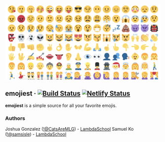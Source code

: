 ![emojiest](./src/assets/images/emojis.png)

## emojiest &middot; [![Build Status](https://travis-ci.com/samsisle/react-suspense.svg?branch=master)](https://travis-ci.com/samsisle/react-suspense) [![Netlify Status](https://api.netlify.com/api/v1/badges/5f5eec65-fb0a-4eb2-85ca-a7ea396c6b35/deploy-status)](https://app.netlify.com/sites/emojiest/deploys)

**emojiest** is a simple source for all your favorite emojis.

### Authors

Joshua Gonzalez ([!@CatsAreMLG](https://github.com/CatsAreMLG])) - [LambdaSchool](https://lambdaschool.com/)
Samuel Ko ([!@samsisle](https://github.com/samsisle)) - [LambdaSchool](https://lambdaschool.com/)

